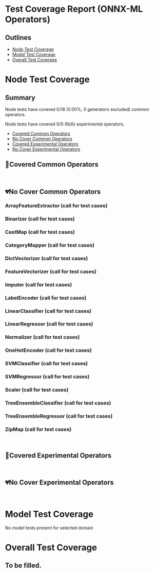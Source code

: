 # Test Coverage Report (ONNX-ML Operators)
## Outlines
* [Node Test Coverage](#node-test-coverage)
* [Model Test Coverage](#model-test-coverage)
* [Overall Test Coverage](#overall-test-coverage)
# Node Test Coverage
## Summary
Node tests have covered 0/18 (0.00%, 0 generators excluded) common operators.

Node tests have covered 0/0 (N/A) experimental operators.

* [Covered Common Operators](#covered-common-operators)
* [No Cover Common Operators](#no-cover-common-operators)
* [Covered Experimental Operators](#covered-experimental-operators)
* [No Cover Experimental Operators](#no-cover-experimental-operators)

## &#x1F49A;Covered Common Operators
<br/>

## &#x1F494;No Cover Common Operators
### ArrayFeatureExtractor (call for test cases)


### Binarizer (call for test cases)


### CastMap (call for test cases)


### CategoryMapper (call for test cases)


### DictVectorizer (call for test cases)


### FeatureVectorizer (call for test cases)


### Imputer (call for test cases)


### LabelEncoder (call for test cases)


### LinearClassifier (call for test cases)


### LinearRegressor (call for test cases)


### Normalizer (call for test cases)


### OneHotEncoder (call for test cases)


### SVMClassifier (call for test cases)


### SVMRegressor (call for test cases)


### Scaler (call for test cases)


### TreeEnsembleClassifier (call for test cases)


### TreeEnsembleRegressor (call for test cases)


### ZipMap (call for test cases)


<br/>

## &#x1F49A;Covered Experimental Operators
<br/>

## &#x1F494;No Cover Experimental Operators
<br/>

# Model Test Coverage
No model tests present for selected domain
# Overall Test Coverage
## To be filled.
